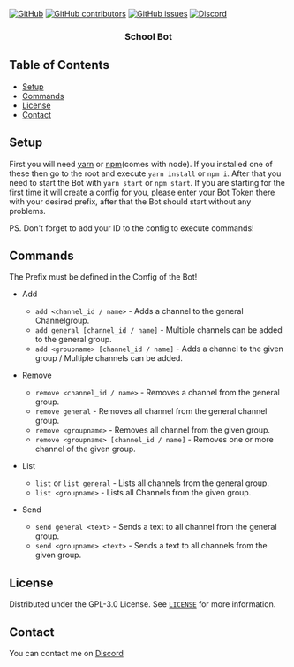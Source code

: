 [![GitHub](https://img.shields.io/github/license/Rushifaaa/school-bot?style=flat-square)](./LICENSE)
[![GitHub contributors](https://img.shields.io/github/contributors/Rushifaaa/school-bot?style=flat-square)](https://github.com/Rushifaaa/school-bot/graphs/contributors)
[![GitHub issues](https://img.shields.io/github/issues/Rushifaaa/school-bot?style=flat-square)](https://github.com/Rushifaaa/school-bot/issues)
[![Discord](https://img.shields.io/discord/508727953350328320?style=flat-square)](https://discord.gg/kFqWZtv)

<p align="center">
  <h3 align="center">School Bot</h3>
</p>

## Table of Contents
* [Setup](#setup)
* [Commands](#commands) 
* [License](#license)
* [Contact](#contact)

## Setup
First you will need [yarn](https://yarnpkg.com/) or [npm](https://www.npmjs.com/)(comes with node).
If you installed one of these then go to the root and execute `yarn install` or `npm i`.
After that you need to start the Bot with `yarn start` or `npm start`.
If you are starting for the first time it will create a config for you, please enter your Bot Token there with your desired prefix, after that the Bot should start without any problems.

PS. Don't forget to add your ID to the config to execute commands!

## Commands
The Prefix must be defined in the Config of the Bot!

* Add
  * `add <channel_id / name>` - Adds a channel to the general Channelgroup.
  * `add general [channel_id / name]` - Multiple channels can be added to the general group.
  * `add <groupname> [channel_id / name]` - Adds a channel to the given group / Multiple channels can be added.

* Remove
  * `remove <channel_id / name>` - Removes a channel from the general group.
  * `remove general` - Removes all channel from the general channel group.
  * `remove <groupname>` - Removes all channel from the given group.
  * `remove <groupname> [channel_id / name]` - Removes one or more channel of the given group.

* List
  * `list` or `list general` - Lists all channels from the general group.
  * `list <groupname>` - Lists all Channels from the given group.

* Send
  * `send general <text>` - Sends a text to all channel from the general group.
  * `send <groupname> <text>` - Sends a text to all channels from the given group.


## License
Distributed under the GPL-3.0 License. See [`LICENSE`](./LICENSE) for more information.


## Contact
You can contact me on [Discord](https://discord.gg/kFqWZtv)